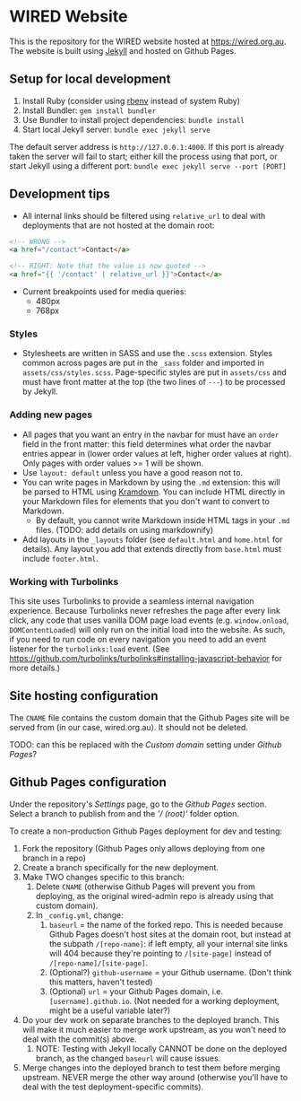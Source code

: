 # WIRED Website

This is the repository for the WIRED website hosted at https://wired.org.au. The website is built using [Jekyll](https://jekyllrb.com/) and hosted on Github Pages.

## Setup for local development

1. Install Ruby (consider using [rbenv](https://github.com/rbenv/rbenv) instead of system Ruby)
2. Install Bundler: `gem install bundler`
3. Use Bundler to install project dependencies: `bundle install`
4. Start local Jekyll server: `bundle exec jekyll serve`

The default server address is `http://127.0.0.1:4000`. If this port is already taken the server will fail to start; either kill the process using that port, or start Jekyll using a different port: `bundle exec jekyll serve --port [PORT]`

## Development tips

- All internal links should be filtered using `relative_url` to deal with deployments that are not hosted at the domain root:

```html
<!-- WRONG -->
<a href="/contact">Contact</a>

<!-- RIGHT: Note that the value is now quoted -->
<a href="{{ '/contact' | relative_url }}">Contact</a>
```

- Current breakpoints used for media queries:
  - 480px
  - 768px

### Styles

- Stylesheets are written in SASS and use the `.scss` extension. Styles common across pages are put in the `_sass` folder and imported in `assets/css/styles.scss`. Page-specific styles are put in `assets/css` and must have front matter at the top (the two lines of `---`) to be processed by Jekyll.

### Adding new pages

- All pages that you want an entry in the navbar for must have an `order` field in the front matter: this field determines what
  order the navbar entries appear in (lower order values at left, higher order values at right). Only pages with order values >= 1
  will be shown.
- Use `layout: default` unless you have a good reason not to.
- You can write pages in Markdown by using the `.md` extension: this will be parsed to HTML using [Kramdown](https://kramdown.gettalong.org/). You can include HTML directly in your Markdown files for elements that you don't want to convert to Markdown.
  - By default, you cannot write Markdown inside HTML tags in your `.md` files. (TODO: add details on using markdownify)
- Add layouts in the `_layouts` folder (see `default.html` and `home.html` for details). Any layout you add that extends directly from `base.html` must include `footer.html`.

### Working with Turbolinks

This site uses Turbolinks to provide a seamless internal navigation experience. Because Turbolinks never refreshes the page after every link click, any code that uses vanilla DOM page load events (e.g. `window.onload`, `DOMContentLoaded`) will only run on the initial load into the website. As such, if you need to run code on every navigation you need to add an event listener for the `turbolinks:load` event. (See <https://github.com/turbolinks/turbolinks#installing-javascript-behavior> for more details.)

## Site hosting configuration

The `CNAME` file contains the custom domain that the Github Pages site will be served from (in our case, wired.org.au). It should not be deleted.

TODO: can this be replaced with the _Custom domain_ setting under _Github Pages_?

## Github Pages configuration

Under the repository's _Settings_ page, go to the _Github Pages_ section.
Select a branch to publish from and the _'/ (root)'_ folder option.

To create a non-production Github Pages deployment for dev and testing:

1. Fork the repository (Github Pages only allows deploying from one branch in a repo)
2. Create a branch specifically for the new deployment.
3. Make TWO changes specific to this branch:
   1. Delete `CNAME` (otherwise Github Pages will prevent you from deploying, as the original wired-admin repo is already using that custom domain).
   2. In `_config.yml`, change:
      1. `baseurl` = the name of the forked repo. This is needed because Github Pages doesn't host sites at the domain root, but instead at the subpath `/[repo-name]`: if left empty, all your internal site links will 404 because they're pointing to `/[site-page]` instead of `/[repo-name]/[site-page]`.
      2. (Optional?) `github-username` = your Github username. (Don't think this matters, haven't tested)
      3. (Optional) `url` = your Github Pages domain, i.e. `[username].github.io`. (Not needed for a working deployment, might be a useful variable later?)
4. Do your dev work on separate branches to the deployed branch. This will make it much easier to merge work upstream, as you won't need to deal with the commit(s) above.
   1. NOTE: Testing with Jekyll locally CANNOT be done on the deployed branch, as the changed `baseurl` will cause issues.
5. Merge changes into the deployed branch to test them before merging upstream. NEVER merge the other way around (otherwise you'll have to deal with the test deployment-specific commits).
